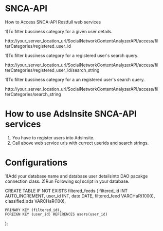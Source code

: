 SNCA-API
========
How to Access SNCA-API Restfull web services

1)To filter bussiness category for a given user details.

http://your_server_location_url/SocialNetworkContentAnalyzerAPI/access/filterCategories/registered_user_id

1)To filter bussiness category for a registered user's search query.

http://your_server_location_url/SocialNetworkContentAnalyzerAPI/access/filterCategories/registered_user_id/search_string

1)To filter bussiness category for a un registered user's search query.

http://your_server_location_url/SocialNetworkContentAnalyzerAPI/access/filterCategories/search_string

How to use AdsInsite SNCA-API services
======================================

1) You have to register users into AdsInsite.
2) Call above web service urls with currect userids and search strings. 

Configurations
=============

1)Add your database name and database user detailsinto DAO pacakge connection class.
2)Run Following sql script in your database.

CREATE TABLE IF NOT EXISTS filtered_feeds 
(
	filtered_id INT AUTO_INCREMENT,
	user_id INT,
	date DATE,
	filtered_feed VARCHaR(1000),
	classified_ads VARCHaR(100),
	
	PRIMARY KEY (filtered_id),
	FOREIGN KEY (user_id) REFERENCES users(user_id)
);



